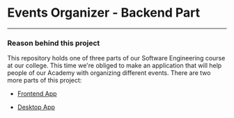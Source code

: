 # Events Organizer - Backend Part

---

### Reason behind this project
This repository holds one of three parts of our Software Engineering course at our college. This time we're obliged to make an application that will help people of our Academy with organizing different events.
There are two more parts of this project:

* [Frontend App](https://github.com/Davenury/EventsOrganizerFrontend)

* [Desktop App](https://github.com/Rados13/EventsOrganizerDesktop)
